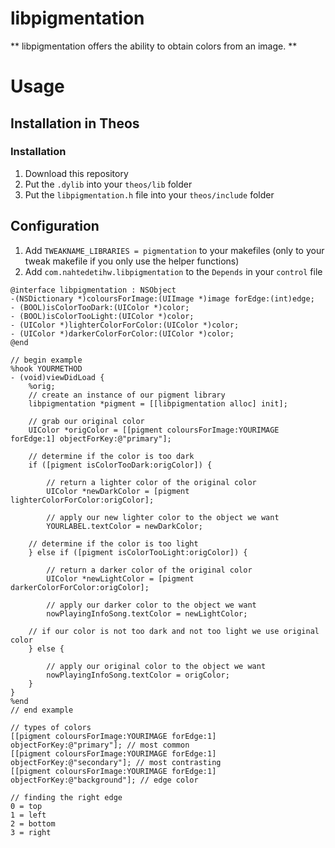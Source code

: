 # libpigmentation
** libpigmentation offers the ability to obtain colors from an image. **

# Usage

## Installation in Theos

### Installation

1. Download this repository
2. Put the `.dylib` into your `theos/lib` folder
3. Put the `libpigmentation.h` file into your `theos/include` folder

## Configuration
1. Add `TWEAKNAME_LIBRARIES = pigmentation` to your makefiles (only to your tweak makefile if you only use the helper functions)
2. Add `com.nahtedetihw.libpigmentation` to the `Depends` in your `control` file

```objc
@interface libpigmentation : NSObject
-(NSDictionary *)coloursForImage:(UIImage *)image forEdge:(int)edge;
- (BOOL)isColorTooDark:(UIColor *)color;
- (BOOL)isColorTooLight:(UIColor *)color;
- (UIColor *)lighterColorForColor:(UIColor *)color;
- (UIColor *)darkerColorForColor:(UIColor *)color;
@end

// begin example
%hook YOURMETHOD
- (void)viewDidLoad {
    %orig;
    // create an instance of our pigment library
    libpigmentation *pigment = [[libpigmentation alloc] init];
    
    // grab our original color
    UIColor *origColor = [[pigment coloursForImage:YOURIMAGE forEdge:1] objectForKey:@"primary"];
    
    // determine if the color is too dark
    if ([pigment isColorTooDark:origColor]) {
        
        // return a lighter color of the original color
        UIColor *newDarkColor = [pigment lighterColorForColor:origColor];
        
        // apply our new lighter color to the object we want
        YOURLABEL.textColor = newDarkColor;
        
    // determine if the color is too light
    } else if ([pigment isColorTooLight:origColor]) {
        
        // return a darker color of the original color
        UIColor *newLightColor = [pigment darkerColorForColor:origColor];
        
        // apply our darker color to the object we want
        nowPlayingInfoSong.textColor = newLightColor;
        
    // if our color is not too dark and not too light we use original color
    } else {
    
        // apply our original color to the object we want
        nowPlayingInfoSong.textColor = origColor;
    }
}
%end
// end example

// types of colors
[[pigment coloursForImage:YOURIMAGE forEdge:1] objectForKey:@"primary"]; // most common
[[pigment coloursForImage:YOURIMAGE forEdge:1] objectForKey:@"secondary"]; // most contrasting
[[pigment coloursForImage:YOURIMAGE forEdge:1] objectForKey:@"background"]; // edge color

// finding the right edge
0 = top
1 = left
2 = bottom
3 = right

```
